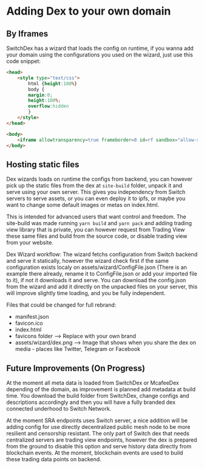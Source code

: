 # Adding Dex to your own domain

## By Iframes
SwitchDex has a wizard that loads the config on runtime, if you wanna add your domain using the configurations you used on the wizard, just use this
code snippet:

```html
<head>
    <style type="text/css">
        html {height:100%}
        body {
        margin:0;
        height:100%;
        overflow:hidden
        }
    </style>
</head>

<body>
    <iframe allowtransparency=true frameborder=0 id=rf sandbox="allow-same-origin allow-forms allow-scripts" scrolling=auto src="https://mcafeedex.com/#/erc20/?dex=whateverYourDexIDis" style="width:100%;height:100%"></iframe>
</body>
```

## Hosting static files 

Dex wizards loads on runtime the configs from backend, you can however pick up the static files from the dex at `site-build` folder, unpack it and serve using your own server. This gives you independency from Switch servers to serve assets, or you can even deploy it to ipfs, or maybe you want to change some default images or metas on index.html.

This is intended for advanced users that want control and freedom. The site-build was made running `yarn build` and `yarn pack` and adding trading view library that is private, you can however request from Trading View these same files and build from the source code, or disable trading view from your website.

Dex Wizard workflow: The wizard fetchs configuration from Switch backend and serve it statically, however the wizard check first if the same configuration exists localy  on assets/wizard/ConfigFile.json (There is an example there already, rename it to ConfigFile.json or add your imported file to it), if not it downloads it and serve. You can download the config.json from the wizard and add it directly on the unpacked files on your server, this will improve slightly time loading, and you be fully independent. 

Files that could be changed for full rebrand:

- manifest.json
- favicon.ico
- index.html
- favicons folder --> Replace with your own brand
- assets/wizard/dex.png --> Image that shows when you share the dex on media - places like Twitter, Telegram or Facebook





## Future Improvements (On Progress)

At the moment all meta data is loaded from SwitchDex or McafeeDex depending of the domain, as improvement is planned add metadata at build time. You
 download the build folder from SwitchDex, change configs and descriptions accordingly and then you will have a fully branded dex connected underhood to Switch Network.

 At the moment SRA endpoints uses Switch server, a nice addition will be adding config for use directly decentralized public mesh node to be more resilient and censorship resistant. The only part of Switch dex that needs centralized servers are trading view endpoints, however the dex is prepared from the ground to disable this option and serve history data directly from blockchain events. At the moment, blockchain events are used to build these trading data points on backend.